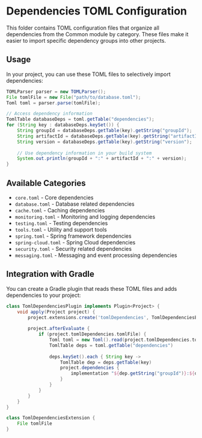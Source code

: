 # Dependencies TOML Configuration

This folder contains TOML configuration files that organize all dependencies from the Common module by category. These files make it easier to import specific dependency groups into other projects.

## Usage

In your project, you can use these TOML files to selectively import dependencies:

```java
TOMLParser parser = new TOMLParser();
File tomlFile = new File("path/to/database.toml");
Toml toml = parser.parse(tomlFile);

// Access dependency information
TomlTable databaseDeps = toml.getTable("dependencies");
for (String key : databaseDeps.keySet()) {
    String groupId = databaseDeps.getTable(key).getString("groupId");
    String artifactId = databaseDeps.getTable(key).getString("artifactId");
    String version = databaseDeps.getTable(key).getString("version");
    
    // Use dependency information in your build system
    System.out.println(groupId + ":" + artifactId + ":" + version);
}
```

## Available Categories

- `core.toml` - Core dependencies
- `database.toml` - Database related dependencies
- `cache.toml` - Caching dependencies
- `monitoring.toml` - Monitoring and logging dependencies
- `testing.toml` - Testing dependencies
- `tools.toml` - Utility and support tools
- `spring.toml` - Spring framework dependencies
- `spring-cloud.toml` - Spring Cloud dependencies
- `security.toml` - Security related dependencies
- `messaging.toml` - Messaging and event processing dependencies

## Integration with Gradle

You can create a Gradle plugin that reads these TOML files and adds dependencies to your project:

```groovy
class TomlDependenciesPlugin implements Plugin<Project> {
    void apply(Project project) {
        project.extensions.create('tomlDependencies', TomlDependenciesExtension)
        
        project.afterEvaluate {
            if (project.tomlDependencies.tomlFile) {
                Toml toml = new Toml().read(project.tomlDependencies.tomlFile)
                TomlTable deps = toml.getTable("dependencies")
                
                deps.keySet().each { String key ->
                    TomlTable dep = deps.getTable(key)
                    project.dependencies {
                        implementation "${dep.getString("groupId")}:${dep.getString("artifactId")}:${dep.getString("version")}"
                    }
                }
            }
        }
    }
}

class TomlDependenciesExtension {
    File tomlFile
}
```